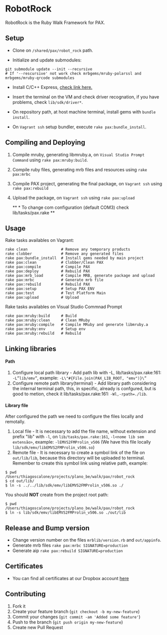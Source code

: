 # RobotRock

RobotRock is the Ruby Walk Framework for PAX.

## Setup

- Clone on `/shared/pax/robot_rock` path.

- Initialize and update submodules:

```
git submodule update --init --recursive
# If '--rescursive' not work check mrbgems/mruby-polarssl and mrbgems/mruby-qrcode submodules
```

- Install C/C++ Express, [check link here.](https://www.visualstudio.com/pt-br/products/visual-studio-express-vs.aspx)

- Insert the terminal on the VM and check driver recognation, if you have problems, check `lib/sdk/driver*`.

- On repository path, at host machine terminal, install gems with `bundle install`.

- On `Vagrant ssh` setup bundler, execute `rake pax:bundle_install`.


## Compiling and Deploying

1. Compile mruby, generating libmruby.a, on `Visual Studio Prompt Command` using `rake pax:mruby:build`.

2. Compile ruby files, generating mrb files and resources using `rake pax:mrbc`

3. Compile PAX project, generating the final package, on `Vagrant ssh` using `rake pax:rebuild`

4. Upload the package, on `Vagrant ssh` using `rake pax:upload`

    ** * To change com configuration (default COM3) check lib/tasks/pax.rake **


## Usage

Rake tasks availables on Vagrant:

    rake clean               # Remove any temporary products
    rake clobber             # Remove any generated files
    rake pax:bundle_install  # Install gems needed by main project
    rake pax:clean           # Clobber/Clean PAX
    rake pax:compile         # Compile PAX
    rake pax:deploy          # Rebuild PAX
    rake pax:mrb_load        # Compile MRB, generate package and upload
    rake pax:mrbc            # Generate mrb file
    rake pax:rebuild         # Rebuild PAX
    rake pax:setup           # Setup PAX ENV
    rake pax:test            # Test Platform Main
    rake pax:upload          # Upload
	
Rake tasks availables on Visual Studio Commnad Prompt

    rake pax:mruby:build     # Build
    rake pax:mruby:clean     # Clean MRuby
    rake pax:mruby:compile   # Compile MRuby and generate libmruby.a
    rake pax:mruby:env       # Setup env
    rake pax:mruby:rebuild   # Rebuild

## Linking libraries

#### Path

1. Configure local path library - Add path lib with -L, lib/tasks/pax.rake:161: `-L”lib/emv”`, example: `-L\"#{File.join(PAX_LIB_ROOT, "emv")}\”`
2. Configure remote path library(terminal) - Add library path considering the internal terminal path, this, in specific, already is confgured, but is good to metion, check it lib/tasks/pax.rake:161: `-Wl,-rpath=./lib`.

#### Library file

After configured the path we need to configure the files locally and remotally.

1. Local file - It is necessary to add the file name, without extension and prefix "lib" with `-l`, on `lib/tasks/pax.rake:161`, `-l<nome lib sem extensão>`, example: `-lEMVS2FMProlin_v506` (We have this file locally `lib/sdk/emv/libEMVS2FMProlin_v506.so`)
2. Remote file - It is necessary to create a symbol link of the file on `out/lib/lib`, because this directory will be uploaded to terminal. Remember to create this symbol link using relative path, example:

```
$ pwd
/Users/thiagoscalone/projects/plano_be/walk/pax/robot_rock
$ cd out/lib/
$ ln -s ../../lib/sdk/emv/libEMVS2FMProlin_v506.so ./
```

You should **NOT** create from the project root path:

```
$ pwd
/Users/thiagoscalone/projects/plano_be/walk/pax/robot_rock
$ ln -s lib/sdk/emv/libEMVS2FMProlin_v506.so ./out/lib
```

## Release and Bump version

- Change version number on the files `mrblib/version.rb` and `out/appinfo`.
- Generate mrb files `rake pax:mrbc SIGNATURE=production`
- Generate aip `rake pax:rebuild SIGNATURE=production`


## Certificates

- You can find all certificates at our Dropbox account [here](https://www.dropbox.com/home/Walk/Pos/PAX/certificates)


## Contributing

1. Fork it
2. Create your feature branch (`git checkout -b my-new-feature`)
3. Commit your changes (`git commit -am 'Added some feature'`)
4. Push to the branch (`git push origin my-new-feature`)
5. Create new Pull Request